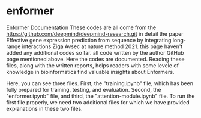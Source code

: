 # enformer
Enformer Documentation
These codes are all come from the https://github.com/deepmind/deepmind-research.git in detail the paper Effective gene expression prediction from sequence by integrating long-range interactions
Žiga Avsec at nature method 2021.
this page haven't added any additional codes so far. all code written by the author GitHub page mentioned above. Here the codes are documented. Reading these files, along with the written reports, helps readers with some levele of knowledge in bioinformatics find valuable insights about Enformers.

Here, you can see three files. First, the "training.ipynb" file, which has been fully prepared for training, testing, and evaluation. Second, the "enformer.ipynb" file, and third, the "attention-module.ipynb" file. To run the first file properly, we need two additional files for which we have provided explanations in these two files.

